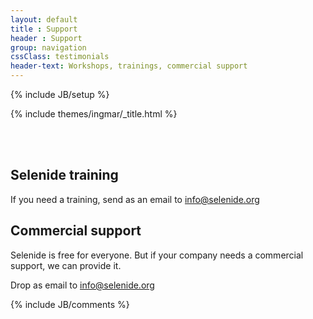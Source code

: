 ```yaml
---
layout: default
title : Support
header : Support
group: navigation
cssClass: testimonials
header-text: Workshops, trainings, commercial support
---
```

{% include JB/setup %}

{% include themes/ingmar/_title.html %}

<br/>
<br/>

<div class="wrapper-content">
  <section>
    
   <h2>Selenide training</h2>
   
   If you need a training, send as an email to info@selenide.org 
   
   <h2>Commercial support</h2>
   
   Selenide is free for everyone. But if your company needs a commercial support, we can provide it.
   
   Drop as email to info@selenide.org 
   
  </section>
</div>

<div class="vspace"></div>

<div class="wrapper-content center">
  <section>
    {% include JB/comments %}
  </section>
</div>
